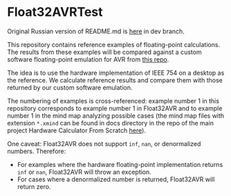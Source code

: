 ﻿# Float32AVRTest
Original Russian version of README.md is [here](https://github.com/igor-240340/Float32AVRTest/tree/dev) in dev branch.

This repository contains reference examples of floating-point calculations. The results from these examples will be compared against a custom software floating-point emulation for AVR from [this repo](https://github.com/igor-240340/Float32AVR).

The idea is to use the hardware implementation of IEEE 754 on a desktop as the reference. We calculate reference results and compare them with those returned by our custom software emulation.

The numbering of examples is cross-referenced: example number 1 in this repository corresponds to example number 1 in Float32AVR and to example number 1 in the mind map analyzing possible cases (the mind map files with extension `*.xmind` can be found in docs directory in the repo of the main project Hardware Calculator From Scratch [here](https://github.com/igor-240340/HardwareCalculatorFromScratch/tree/en/docs/Basic%20Research%20Notes)).

One caveat: Float32AVR does not support `inf`, `nan`, or denormalized numbers. Therefore:
- For examples where the hardware floating-point implementation returns `inf` or `nan`, Float32AVR will throw an exception.  
- For cases where a denormalized number is returned, Float32AVR will return zero.
